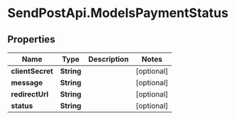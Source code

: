 # SendPostApi.ModelsPaymentStatus

## Properties
Name | Type | Description | Notes
------------ | ------------- | ------------- | -------------
**clientSecret** | **String** |  | [optional] 
**message** | **String** |  | [optional] 
**redirectUrl** | **String** |  | [optional] 
**status** | **String** |  | [optional] 


